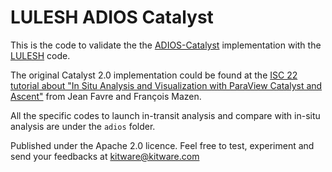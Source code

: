 LULESH ADIOS Catalyst
=====================

This is the code to validate the the [ADIOS-Catalyst](https://gitlab.kitware.com/paraview/adioscatalyst) implementation with the [LULESH](https://asc.llnl.gov/codes/proxy-apps/lulesh) code.

The original Catalyst 2.0 implementation could be found at the [ISC 22 tutorial about "In Situ Analysis and Visualization with ParaView Catalyst and Ascent"](https://github.com/jfavre/InSitu-Vis-Tutorial2022/tree/main/Examples/LULESH) from Jean Favre and François Mazen.

All the specific codes to launch in-transit analysis and compare with in-situ analysis are under the `adios` folder.

Published under the Apache 2.0 licence. Feel free to test, experiment and send your feedbacks at kitware@kitware.com


